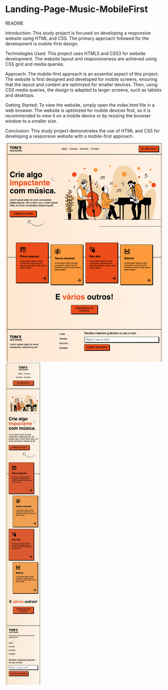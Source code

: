 # Landing-Page-Music-MobileFirst

README

Introduction:
This study project is focused on developing a responsive website using HTML and CSS. The primary approach followed for the development is mobile-first design.

Technologies Used:
This project uses HTML5 and CSS3 for website development. The website layout and responsiveness are achieved using CSS grid and media queries.

Approach:
The mobile-first approach is an essential aspect of this project. The website is first designed and developed for mobile screens, ensuring that the layout and content are optimized for smaller devices. Then, using CSS media queries, the design is adapted to larger screens, such as tablets and desktops.

Getting Started:
To view the website, simply open the index.html file in a web browser. The website is optimized for mobile devices first, so it is recommended to view it on a mobile device or by resizing the browser window to a smaller size.

Conclusion:
This study project demonstrates the use of HTML and CSS for developing a responsive website with a mobile-first approach. 

<img src="printdesktop.png" alt="Print desktop">

<img src="printmobile.png" alt="Print mobile">
